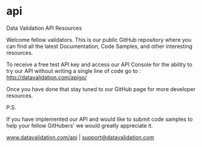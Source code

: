api
===

Data Validation API Resources

Welcome fellow validators. This is our public GitHub repository where you can find 
all the latest Documentation, Code Samples, and other interesting resources. 

To receive a free test API key and access our API Console for the ability to try our API 
without writing a single line of code go to : http://datavalidation.com/apigo/

Once you have done that stay tuned to our GitHub page for more developer resources. 

P.S. 

If you have implemented our API and would like to submit code samples to help your fellow
GitHubers' we would greatly appreciate it. 

www.datavalidation.com/api  |  support@datavalidation.com

